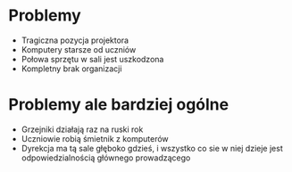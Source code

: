 # Problemy
- Tragiczna pozycja projektora
- Komputery starsze od uczniów
- Połowa sprzętu w sali jest uszkodzona
- Kompletny brak organizacji
# Problemy ale bardziej ogólne
- Grzejniki działają raz na ruski rok
- Uczniowie robią śmietnik z komputerów
- Dyrekcja ma tą sale głęboko gdzieś, i wszystko co sie w niej dzieje jest odpowiedzialnością głównego prowadzącego
